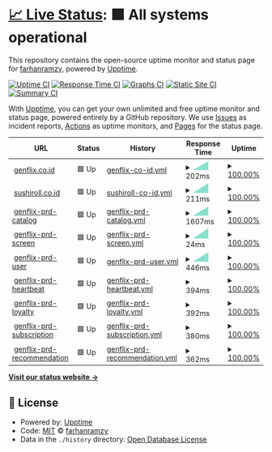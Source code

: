 # [📈 Live Status](https://farhanramzy.github.io/upptime): <!--live status--> **🟩 All systems operational**

This repository contains the open-source uptime monitor and status page for [farhanramzy](https://farhanramzy.github.io/upptime), powered by [Upptime](https://github.com/upptime/upptime).

[![Uptime CI](https://github.com/farhanramzy/upptime/workflows/Uptime%20CI/badge.svg)](https://github.com/farhanramzy/upptime/actions?query=workflow%3A%22Uptime+CI%22)
[![Response Time CI](https://github.com/farhanramzy/upptime/workflows/Response%20Time%20CI/badge.svg)](https://github.com/farhanramzy/upptime/actions?query=workflow%3A%22Response+Time+CI%22)
[![Graphs CI](https://github.com/farhanramzy/upptime/workflows/Graphs%20CI/badge.svg)](https://github.com/farhanramzy/upptime/actions?query=workflow%3A%22Graphs+CI%22)
[![Static Site CI](https://github.com/farhanramzy/upptime/workflows/Static%20Site%20CI/badge.svg)](https://github.com/farhanramzy/upptime/actions?query=workflow%3A%22Static+Site+CI%22)
[![Summary CI](https://github.com/farhanramzy/upptime/workflows/Summary%20CI/badge.svg)](https://github.com/farhanramzy/upptime/actions?query=workflow%3A%22Summary+CI%22)

With [Upptime](https://upptime.js.org), you can get your own unlimited and free uptime monitor and status page, powered entirely by a GitHub repository. We use [Issues](https://github.com/farhanramzy/upptime/issues) as incident reports, [Actions](https://github.com/farhanramzy/upptime/actions) as uptime monitors, and [Pages](https://farhanramzy.github.io/upptime) for the status page.

<!--start: status pages-->
<!-- This summary is generated by Upptime (https://github.com/upptime/upptime) -->
<!-- Do not edit this manually, your changes will be overwritten -->
<!-- prettier-ignore -->
| URL | Status | History | Response Time | Uptime |
| --- | ------ | ------- | ------------- | ------ |
| <img alt="" src="https://icons.duckduckgo.com/ip3/genflix.co.id.ico" height="13"> [genflix.co.id](https://genflix.co.id) | 🟩 Up | [genflix-co-id.yml](https://github.com/farhanramzy/upptime/commits/HEAD/history/genflix-co-id.yml) | <details><summary><img alt="Response time graph" src="./graphs/genflix-co-id/response-time-week.png" height="20"> 202ms</summary><br><a href="https://farhanramzy.github.io/upptime/history/genflix-co-id"><img alt="Response time 202" src="https://img.shields.io/endpoint?url=https%3A%2F%2Fraw.githubusercontent.com%2Ffarhanramzy%2Fupptime%2FHEAD%2Fapi%2Fgenflix-co-id%2Fresponse-time.json"></a><br><a href="https://farhanramzy.github.io/upptime/history/genflix-co-id"><img alt="24-hour response time 186" src="https://img.shields.io/endpoint?url=https%3A%2F%2Fraw.githubusercontent.com%2Ffarhanramzy%2Fupptime%2FHEAD%2Fapi%2Fgenflix-co-id%2Fresponse-time-day.json"></a><br><a href="https://farhanramzy.github.io/upptime/history/genflix-co-id"><img alt="7-day response time 202" src="https://img.shields.io/endpoint?url=https%3A%2F%2Fraw.githubusercontent.com%2Ffarhanramzy%2Fupptime%2FHEAD%2Fapi%2Fgenflix-co-id%2Fresponse-time-week.json"></a><br><a href="https://farhanramzy.github.io/upptime/history/genflix-co-id"><img alt="30-day response time 202" src="https://img.shields.io/endpoint?url=https%3A%2F%2Fraw.githubusercontent.com%2Ffarhanramzy%2Fupptime%2FHEAD%2Fapi%2Fgenflix-co-id%2Fresponse-time-month.json"></a><br><a href="https://farhanramzy.github.io/upptime/history/genflix-co-id"><img alt="1-year response time 202" src="https://img.shields.io/endpoint?url=https%3A%2F%2Fraw.githubusercontent.com%2Ffarhanramzy%2Fupptime%2FHEAD%2Fapi%2Fgenflix-co-id%2Fresponse-time-year.json"></a></details> | <details><summary><a href="https://farhanramzy.github.io/upptime/history/genflix-co-id">100.00%</a></summary><a href="https://farhanramzy.github.io/upptime/history/genflix-co-id"><img alt="All-time uptime 100.00%" src="https://img.shields.io/endpoint?url=https%3A%2F%2Fraw.githubusercontent.com%2Ffarhanramzy%2Fupptime%2FHEAD%2Fapi%2Fgenflix-co-id%2Fuptime.json"></a><br><a href="https://farhanramzy.github.io/upptime/history/genflix-co-id"><img alt="24-hour uptime 100.00%" src="https://img.shields.io/endpoint?url=https%3A%2F%2Fraw.githubusercontent.com%2Ffarhanramzy%2Fupptime%2FHEAD%2Fapi%2Fgenflix-co-id%2Fuptime-day.json"></a><br><a href="https://farhanramzy.github.io/upptime/history/genflix-co-id"><img alt="7-day uptime 100.00%" src="https://img.shields.io/endpoint?url=https%3A%2F%2Fraw.githubusercontent.com%2Ffarhanramzy%2Fupptime%2FHEAD%2Fapi%2Fgenflix-co-id%2Fuptime-week.json"></a><br><a href="https://farhanramzy.github.io/upptime/history/genflix-co-id"><img alt="30-day uptime 100.00%" src="https://img.shields.io/endpoint?url=https%3A%2F%2Fraw.githubusercontent.com%2Ffarhanramzy%2Fupptime%2FHEAD%2Fapi%2Fgenflix-co-id%2Fuptime-month.json"></a><br><a href="https://farhanramzy.github.io/upptime/history/genflix-co-id"><img alt="1-year uptime 100.00%" src="https://img.shields.io/endpoint?url=https%3A%2F%2Fraw.githubusercontent.com%2Ffarhanramzy%2Fupptime%2FHEAD%2Fapi%2Fgenflix-co-id%2Fuptime-year.json"></a></details>
| <img alt="" src="https://icons.duckduckgo.com/ip3/sushiroll.co.id.ico" height="13"> [sushiroll.co.id](https://sushiroll.co.id) | 🟩 Up | [sushiroll-co-id.yml](https://github.com/farhanramzy/upptime/commits/HEAD/history/sushiroll-co-id.yml) | <details><summary><img alt="Response time graph" src="./graphs/sushiroll-co-id/response-time-week.png" height="20"> 211ms</summary><br><a href="https://farhanramzy.github.io/upptime/history/sushiroll-co-id"><img alt="Response time 211" src="https://img.shields.io/endpoint?url=https%3A%2F%2Fraw.githubusercontent.com%2Ffarhanramzy%2Fupptime%2FHEAD%2Fapi%2Fsushiroll-co-id%2Fresponse-time.json"></a><br><a href="https://farhanramzy.github.io/upptime/history/sushiroll-co-id"><img alt="24-hour response time 185" src="https://img.shields.io/endpoint?url=https%3A%2F%2Fraw.githubusercontent.com%2Ffarhanramzy%2Fupptime%2FHEAD%2Fapi%2Fsushiroll-co-id%2Fresponse-time-day.json"></a><br><a href="https://farhanramzy.github.io/upptime/history/sushiroll-co-id"><img alt="7-day response time 211" src="https://img.shields.io/endpoint?url=https%3A%2F%2Fraw.githubusercontent.com%2Ffarhanramzy%2Fupptime%2FHEAD%2Fapi%2Fsushiroll-co-id%2Fresponse-time-week.json"></a><br><a href="https://farhanramzy.github.io/upptime/history/sushiroll-co-id"><img alt="30-day response time 211" src="https://img.shields.io/endpoint?url=https%3A%2F%2Fraw.githubusercontent.com%2Ffarhanramzy%2Fupptime%2FHEAD%2Fapi%2Fsushiroll-co-id%2Fresponse-time-month.json"></a><br><a href="https://farhanramzy.github.io/upptime/history/sushiroll-co-id"><img alt="1-year response time 211" src="https://img.shields.io/endpoint?url=https%3A%2F%2Fraw.githubusercontent.com%2Ffarhanramzy%2Fupptime%2FHEAD%2Fapi%2Fsushiroll-co-id%2Fresponse-time-year.json"></a></details> | <details><summary><a href="https://farhanramzy.github.io/upptime/history/sushiroll-co-id">100.00%</a></summary><a href="https://farhanramzy.github.io/upptime/history/sushiroll-co-id"><img alt="All-time uptime 100.00%" src="https://img.shields.io/endpoint?url=https%3A%2F%2Fraw.githubusercontent.com%2Ffarhanramzy%2Fupptime%2FHEAD%2Fapi%2Fsushiroll-co-id%2Fuptime.json"></a><br><a href="https://farhanramzy.github.io/upptime/history/sushiroll-co-id"><img alt="24-hour uptime 100.00%" src="https://img.shields.io/endpoint?url=https%3A%2F%2Fraw.githubusercontent.com%2Ffarhanramzy%2Fupptime%2FHEAD%2Fapi%2Fsushiroll-co-id%2Fuptime-day.json"></a><br><a href="https://farhanramzy.github.io/upptime/history/sushiroll-co-id"><img alt="7-day uptime 100.00%" src="https://img.shields.io/endpoint?url=https%3A%2F%2Fraw.githubusercontent.com%2Ffarhanramzy%2Fupptime%2FHEAD%2Fapi%2Fsushiroll-co-id%2Fuptime-week.json"></a><br><a href="https://farhanramzy.github.io/upptime/history/sushiroll-co-id"><img alt="30-day uptime 100.00%" src="https://img.shields.io/endpoint?url=https%3A%2F%2Fraw.githubusercontent.com%2Ffarhanramzy%2Fupptime%2FHEAD%2Fapi%2Fsushiroll-co-id%2Fuptime-month.json"></a><br><a href="https://farhanramzy.github.io/upptime/history/sushiroll-co-id"><img alt="1-year uptime 100.00%" src="https://img.shields.io/endpoint?url=https%3A%2F%2Fraw.githubusercontent.com%2Ffarhanramzy%2Fupptime%2FHEAD%2Fapi%2Fsushiroll-co-id%2Fuptime-year.json"></a></details>
| <img alt="" src="https://icons.duckduckgo.com/ip3/d3l63rih9mbuez.cloudfront.net.ico" height="13"> [genflix-prd-catalog](https://d3l63rih9mbuez.cloudfront.net/catalog/v1.0/) | 🟩 Up | [genflix-prd-catalog.yml](https://github.com/farhanramzy/upptime/commits/HEAD/history/genflix-prd-catalog.yml) | <details><summary><img alt="Response time graph" src="./graphs/genflix-prd-catalog/response-time-week.png" height="20"> 1607ms</summary><br><a href="https://farhanramzy.github.io/upptime/history/genflix-prd-catalog"><img alt="Response time 1607" src="https://img.shields.io/endpoint?url=https%3A%2F%2Fraw.githubusercontent.com%2Ffarhanramzy%2Fupptime%2FHEAD%2Fapi%2Fgenflix-prd-catalog%2Fresponse-time.json"></a><br><a href="https://farhanramzy.github.io/upptime/history/genflix-prd-catalog"><img alt="24-hour response time 110" src="https://img.shields.io/endpoint?url=https%3A%2F%2Fraw.githubusercontent.com%2Ffarhanramzy%2Fupptime%2FHEAD%2Fapi%2Fgenflix-prd-catalog%2Fresponse-time-day.json"></a><br><a href="https://farhanramzy.github.io/upptime/history/genflix-prd-catalog"><img alt="7-day response time 1607" src="https://img.shields.io/endpoint?url=https%3A%2F%2Fraw.githubusercontent.com%2Ffarhanramzy%2Fupptime%2FHEAD%2Fapi%2Fgenflix-prd-catalog%2Fresponse-time-week.json"></a><br><a href="https://farhanramzy.github.io/upptime/history/genflix-prd-catalog"><img alt="30-day response time 1607" src="https://img.shields.io/endpoint?url=https%3A%2F%2Fraw.githubusercontent.com%2Ffarhanramzy%2Fupptime%2FHEAD%2Fapi%2Fgenflix-prd-catalog%2Fresponse-time-month.json"></a><br><a href="https://farhanramzy.github.io/upptime/history/genflix-prd-catalog"><img alt="1-year response time 1607" src="https://img.shields.io/endpoint?url=https%3A%2F%2Fraw.githubusercontent.com%2Ffarhanramzy%2Fupptime%2FHEAD%2Fapi%2Fgenflix-prd-catalog%2Fresponse-time-year.json"></a></details> | <details><summary><a href="https://farhanramzy.github.io/upptime/history/genflix-prd-catalog">100.00%</a></summary><a href="https://farhanramzy.github.io/upptime/history/genflix-prd-catalog"><img alt="All-time uptime 100.00%" src="https://img.shields.io/endpoint?url=https%3A%2F%2Fraw.githubusercontent.com%2Ffarhanramzy%2Fupptime%2FHEAD%2Fapi%2Fgenflix-prd-catalog%2Fuptime.json"></a><br><a href="https://farhanramzy.github.io/upptime/history/genflix-prd-catalog"><img alt="24-hour uptime 100.00%" src="https://img.shields.io/endpoint?url=https%3A%2F%2Fraw.githubusercontent.com%2Ffarhanramzy%2Fupptime%2FHEAD%2Fapi%2Fgenflix-prd-catalog%2Fuptime-day.json"></a><br><a href="https://farhanramzy.github.io/upptime/history/genflix-prd-catalog"><img alt="7-day uptime 100.00%" src="https://img.shields.io/endpoint?url=https%3A%2F%2Fraw.githubusercontent.com%2Ffarhanramzy%2Fupptime%2FHEAD%2Fapi%2Fgenflix-prd-catalog%2Fuptime-week.json"></a><br><a href="https://farhanramzy.github.io/upptime/history/genflix-prd-catalog"><img alt="30-day uptime 100.00%" src="https://img.shields.io/endpoint?url=https%3A%2F%2Fraw.githubusercontent.com%2Ffarhanramzy%2Fupptime%2FHEAD%2Fapi%2Fgenflix-prd-catalog%2Fuptime-month.json"></a><br><a href="https://farhanramzy.github.io/upptime/history/genflix-prd-catalog"><img alt="1-year uptime 100.00%" src="https://img.shields.io/endpoint?url=https%3A%2F%2Fraw.githubusercontent.com%2Ffarhanramzy%2Fupptime%2FHEAD%2Fapi%2Fgenflix-prd-catalog%2Fuptime-year.json"></a></details>
| <img alt="" src="https://icons.duckduckgo.com/ip3/d3l63rih9mbuez.cloudfront.net.ico" height="13"> [genflix-prd-screen](https://d3l63rih9mbuez.cloudfront.net/screen/v1.0/) | 🟩 Up | [genflix-prd-screen.yml](https://github.com/farhanramzy/upptime/commits/HEAD/history/genflix-prd-screen.yml) | <details><summary><img alt="Response time graph" src="./graphs/genflix-prd-screen/response-time-week.png" height="20"> 24ms</summary><br><a href="https://farhanramzy.github.io/upptime/history/genflix-prd-screen"><img alt="Response time 24" src="https://img.shields.io/endpoint?url=https%3A%2F%2Fraw.githubusercontent.com%2Ffarhanramzy%2Fupptime%2FHEAD%2Fapi%2Fgenflix-prd-screen%2Fresponse-time.json"></a><br><a href="https://farhanramzy.github.io/upptime/history/genflix-prd-screen"><img alt="24-hour response time 43" src="https://img.shields.io/endpoint?url=https%3A%2F%2Fraw.githubusercontent.com%2Ffarhanramzy%2Fupptime%2FHEAD%2Fapi%2Fgenflix-prd-screen%2Fresponse-time-day.json"></a><br><a href="https://farhanramzy.github.io/upptime/history/genflix-prd-screen"><img alt="7-day response time 24" src="https://img.shields.io/endpoint?url=https%3A%2F%2Fraw.githubusercontent.com%2Ffarhanramzy%2Fupptime%2FHEAD%2Fapi%2Fgenflix-prd-screen%2Fresponse-time-week.json"></a><br><a href="https://farhanramzy.github.io/upptime/history/genflix-prd-screen"><img alt="30-day response time 24" src="https://img.shields.io/endpoint?url=https%3A%2F%2Fraw.githubusercontent.com%2Ffarhanramzy%2Fupptime%2FHEAD%2Fapi%2Fgenflix-prd-screen%2Fresponse-time-month.json"></a><br><a href="https://farhanramzy.github.io/upptime/history/genflix-prd-screen"><img alt="1-year response time 24" src="https://img.shields.io/endpoint?url=https%3A%2F%2Fraw.githubusercontent.com%2Ffarhanramzy%2Fupptime%2FHEAD%2Fapi%2Fgenflix-prd-screen%2Fresponse-time-year.json"></a></details> | <details><summary><a href="https://farhanramzy.github.io/upptime/history/genflix-prd-screen">100.00%</a></summary><a href="https://farhanramzy.github.io/upptime/history/genflix-prd-screen"><img alt="All-time uptime 100.00%" src="https://img.shields.io/endpoint?url=https%3A%2F%2Fraw.githubusercontent.com%2Ffarhanramzy%2Fupptime%2FHEAD%2Fapi%2Fgenflix-prd-screen%2Fuptime.json"></a><br><a href="https://farhanramzy.github.io/upptime/history/genflix-prd-screen"><img alt="24-hour uptime 100.00%" src="https://img.shields.io/endpoint?url=https%3A%2F%2Fraw.githubusercontent.com%2Ffarhanramzy%2Fupptime%2FHEAD%2Fapi%2Fgenflix-prd-screen%2Fuptime-day.json"></a><br><a href="https://farhanramzy.github.io/upptime/history/genflix-prd-screen"><img alt="7-day uptime 100.00%" src="https://img.shields.io/endpoint?url=https%3A%2F%2Fraw.githubusercontent.com%2Ffarhanramzy%2Fupptime%2FHEAD%2Fapi%2Fgenflix-prd-screen%2Fuptime-week.json"></a><br><a href="https://farhanramzy.github.io/upptime/history/genflix-prd-screen"><img alt="30-day uptime 100.00%" src="https://img.shields.io/endpoint?url=https%3A%2F%2Fraw.githubusercontent.com%2Ffarhanramzy%2Fupptime%2FHEAD%2Fapi%2Fgenflix-prd-screen%2Fuptime-month.json"></a><br><a href="https://farhanramzy.github.io/upptime/history/genflix-prd-screen"><img alt="1-year uptime 100.00%" src="https://img.shields.io/endpoint?url=https%3A%2F%2Fraw.githubusercontent.com%2Ffarhanramzy%2Fupptime%2FHEAD%2Fapi%2Fgenflix-prd-screen%2Fuptime-year.json"></a></details>
| <img alt="" src="https://icons.duckduckgo.com/ip3/prd.genflix.co.id.ico" height="13"> [genflix-prd-user](https://prd.genflix.co.id/user/v1.1/profile/38e70787-c39c-4ee1-8908-c6de48ea8cdb/public) | 🟩 Up | [genflix-prd-user.yml](https://github.com/farhanramzy/upptime/commits/HEAD/history/genflix-prd-user.yml) | <details><summary><img alt="Response time graph" src="./graphs/genflix-prd-user/response-time-week.png" height="20"> 446ms</summary><br><a href="https://farhanramzy.github.io/upptime/history/genflix-prd-user"><img alt="Response time 446" src="https://img.shields.io/endpoint?url=https%3A%2F%2Fraw.githubusercontent.com%2Ffarhanramzy%2Fupptime%2FHEAD%2Fapi%2Fgenflix-prd-user%2Fresponse-time.json"></a><br><a href="https://farhanramzy.github.io/upptime/history/genflix-prd-user"><img alt="24-hour response time 472" src="https://img.shields.io/endpoint?url=https%3A%2F%2Fraw.githubusercontent.com%2Ffarhanramzy%2Fupptime%2FHEAD%2Fapi%2Fgenflix-prd-user%2Fresponse-time-day.json"></a><br><a href="https://farhanramzy.github.io/upptime/history/genflix-prd-user"><img alt="7-day response time 446" src="https://img.shields.io/endpoint?url=https%3A%2F%2Fraw.githubusercontent.com%2Ffarhanramzy%2Fupptime%2FHEAD%2Fapi%2Fgenflix-prd-user%2Fresponse-time-week.json"></a><br><a href="https://farhanramzy.github.io/upptime/history/genflix-prd-user"><img alt="30-day response time 446" src="https://img.shields.io/endpoint?url=https%3A%2F%2Fraw.githubusercontent.com%2Ffarhanramzy%2Fupptime%2FHEAD%2Fapi%2Fgenflix-prd-user%2Fresponse-time-month.json"></a><br><a href="https://farhanramzy.github.io/upptime/history/genflix-prd-user"><img alt="1-year response time 446" src="https://img.shields.io/endpoint?url=https%3A%2F%2Fraw.githubusercontent.com%2Ffarhanramzy%2Fupptime%2FHEAD%2Fapi%2Fgenflix-prd-user%2Fresponse-time-year.json"></a></details> | <details><summary><a href="https://farhanramzy.github.io/upptime/history/genflix-prd-user">100.00%</a></summary><a href="https://farhanramzy.github.io/upptime/history/genflix-prd-user"><img alt="All-time uptime 100.00%" src="https://img.shields.io/endpoint?url=https%3A%2F%2Fraw.githubusercontent.com%2Ffarhanramzy%2Fupptime%2FHEAD%2Fapi%2Fgenflix-prd-user%2Fuptime.json"></a><br><a href="https://farhanramzy.github.io/upptime/history/genflix-prd-user"><img alt="24-hour uptime 100.00%" src="https://img.shields.io/endpoint?url=https%3A%2F%2Fraw.githubusercontent.com%2Ffarhanramzy%2Fupptime%2FHEAD%2Fapi%2Fgenflix-prd-user%2Fuptime-day.json"></a><br><a href="https://farhanramzy.github.io/upptime/history/genflix-prd-user"><img alt="7-day uptime 100.00%" src="https://img.shields.io/endpoint?url=https%3A%2F%2Fraw.githubusercontent.com%2Ffarhanramzy%2Fupptime%2FHEAD%2Fapi%2Fgenflix-prd-user%2Fuptime-week.json"></a><br><a href="https://farhanramzy.github.io/upptime/history/genflix-prd-user"><img alt="30-day uptime 100.00%" src="https://img.shields.io/endpoint?url=https%3A%2F%2Fraw.githubusercontent.com%2Ffarhanramzy%2Fupptime%2FHEAD%2Fapi%2Fgenflix-prd-user%2Fuptime-month.json"></a><br><a href="https://farhanramzy.github.io/upptime/history/genflix-prd-user"><img alt="1-year uptime 100.00%" src="https://img.shields.io/endpoint?url=https%3A%2F%2Fraw.githubusercontent.com%2Ffarhanramzy%2Fupptime%2FHEAD%2Fapi%2Fgenflix-prd-user%2Fuptime-year.json"></a></details>
| <img alt="" src="https://icons.duckduckgo.com/ip3/d3l63rih9mbuez.cloudfront.net.ico" height="13"> [genflix-prd-heartbeat](https://d3l63rih9mbuez.cloudfront.net/heartbeat/v1.0/) | 🟩 Up | [genflix-prd-heartbeat.yml](https://github.com/farhanramzy/upptime/commits/HEAD/history/genflix-prd-heartbeat.yml) | <details><summary><img alt="Response time graph" src="./graphs/genflix-prd-heartbeat/response-time-week.png" height="20"> 394ms</summary><br><a href="https://farhanramzy.github.io/upptime/history/genflix-prd-heartbeat"><img alt="Response time 394" src="https://img.shields.io/endpoint?url=https%3A%2F%2Fraw.githubusercontent.com%2Ffarhanramzy%2Fupptime%2FHEAD%2Fapi%2Fgenflix-prd-heartbeat%2Fresponse-time.json"></a><br><a href="https://farhanramzy.github.io/upptime/history/genflix-prd-heartbeat"><img alt="24-hour response time 394" src="https://img.shields.io/endpoint?url=https%3A%2F%2Fraw.githubusercontent.com%2Ffarhanramzy%2Fupptime%2FHEAD%2Fapi%2Fgenflix-prd-heartbeat%2Fresponse-time-day.json"></a><br><a href="https://farhanramzy.github.io/upptime/history/genflix-prd-heartbeat"><img alt="7-day response time 394" src="https://img.shields.io/endpoint?url=https%3A%2F%2Fraw.githubusercontent.com%2Ffarhanramzy%2Fupptime%2FHEAD%2Fapi%2Fgenflix-prd-heartbeat%2Fresponse-time-week.json"></a><br><a href="https://farhanramzy.github.io/upptime/history/genflix-prd-heartbeat"><img alt="30-day response time 394" src="https://img.shields.io/endpoint?url=https%3A%2F%2Fraw.githubusercontent.com%2Ffarhanramzy%2Fupptime%2FHEAD%2Fapi%2Fgenflix-prd-heartbeat%2Fresponse-time-month.json"></a><br><a href="https://farhanramzy.github.io/upptime/history/genflix-prd-heartbeat"><img alt="1-year response time 394" src="https://img.shields.io/endpoint?url=https%3A%2F%2Fraw.githubusercontent.com%2Ffarhanramzy%2Fupptime%2FHEAD%2Fapi%2Fgenflix-prd-heartbeat%2Fresponse-time-year.json"></a></details> | <details><summary><a href="https://farhanramzy.github.io/upptime/history/genflix-prd-heartbeat">100.00%</a></summary><a href="https://farhanramzy.github.io/upptime/history/genflix-prd-heartbeat"><img alt="All-time uptime 100.00%" src="https://img.shields.io/endpoint?url=https%3A%2F%2Fraw.githubusercontent.com%2Ffarhanramzy%2Fupptime%2FHEAD%2Fapi%2Fgenflix-prd-heartbeat%2Fuptime.json"></a><br><a href="https://farhanramzy.github.io/upptime/history/genflix-prd-heartbeat"><img alt="24-hour uptime 100.00%" src="https://img.shields.io/endpoint?url=https%3A%2F%2Fraw.githubusercontent.com%2Ffarhanramzy%2Fupptime%2FHEAD%2Fapi%2Fgenflix-prd-heartbeat%2Fuptime-day.json"></a><br><a href="https://farhanramzy.github.io/upptime/history/genflix-prd-heartbeat"><img alt="7-day uptime 100.00%" src="https://img.shields.io/endpoint?url=https%3A%2F%2Fraw.githubusercontent.com%2Ffarhanramzy%2Fupptime%2FHEAD%2Fapi%2Fgenflix-prd-heartbeat%2Fuptime-week.json"></a><br><a href="https://farhanramzy.github.io/upptime/history/genflix-prd-heartbeat"><img alt="30-day uptime 100.00%" src="https://img.shields.io/endpoint?url=https%3A%2F%2Fraw.githubusercontent.com%2Ffarhanramzy%2Fupptime%2FHEAD%2Fapi%2Fgenflix-prd-heartbeat%2Fuptime-month.json"></a><br><a href="https://farhanramzy.github.io/upptime/history/genflix-prd-heartbeat"><img alt="1-year uptime 100.00%" src="https://img.shields.io/endpoint?url=https%3A%2F%2Fraw.githubusercontent.com%2Ffarhanramzy%2Fupptime%2FHEAD%2Fapi%2Fgenflix-prd-heartbeat%2Fuptime-year.json"></a></details>
| <img alt="" src="https://icons.duckduckgo.com/ip3/d3l63rih9mbuez.cloudfront.net.ico" height="13"> [genflix-prd-loyalty](https://d3l63rih9mbuez.cloudfront.net/loyalty/v1.0/) | 🟩 Up | [genflix-prd-loyalty.yml](https://github.com/farhanramzy/upptime/commits/HEAD/history/genflix-prd-loyalty.yml) | <details><summary><img alt="Response time graph" src="./graphs/genflix-prd-loyalty/response-time-week.png" height="20"> 392ms</summary><br><a href="https://farhanramzy.github.io/upptime/history/genflix-prd-loyalty"><img alt="Response time 392" src="https://img.shields.io/endpoint?url=https%3A%2F%2Fraw.githubusercontent.com%2Ffarhanramzy%2Fupptime%2FHEAD%2Fapi%2Fgenflix-prd-loyalty%2Fresponse-time.json"></a><br><a href="https://farhanramzy.github.io/upptime/history/genflix-prd-loyalty"><img alt="24-hour response time 392" src="https://img.shields.io/endpoint?url=https%3A%2F%2Fraw.githubusercontent.com%2Ffarhanramzy%2Fupptime%2FHEAD%2Fapi%2Fgenflix-prd-loyalty%2Fresponse-time-day.json"></a><br><a href="https://farhanramzy.github.io/upptime/history/genflix-prd-loyalty"><img alt="7-day response time 392" src="https://img.shields.io/endpoint?url=https%3A%2F%2Fraw.githubusercontent.com%2Ffarhanramzy%2Fupptime%2FHEAD%2Fapi%2Fgenflix-prd-loyalty%2Fresponse-time-week.json"></a><br><a href="https://farhanramzy.github.io/upptime/history/genflix-prd-loyalty"><img alt="30-day response time 392" src="https://img.shields.io/endpoint?url=https%3A%2F%2Fraw.githubusercontent.com%2Ffarhanramzy%2Fupptime%2FHEAD%2Fapi%2Fgenflix-prd-loyalty%2Fresponse-time-month.json"></a><br><a href="https://farhanramzy.github.io/upptime/history/genflix-prd-loyalty"><img alt="1-year response time 392" src="https://img.shields.io/endpoint?url=https%3A%2F%2Fraw.githubusercontent.com%2Ffarhanramzy%2Fupptime%2FHEAD%2Fapi%2Fgenflix-prd-loyalty%2Fresponse-time-year.json"></a></details> | <details><summary><a href="https://farhanramzy.github.io/upptime/history/genflix-prd-loyalty">100.00%</a></summary><a href="https://farhanramzy.github.io/upptime/history/genflix-prd-loyalty"><img alt="All-time uptime 100.00%" src="https://img.shields.io/endpoint?url=https%3A%2F%2Fraw.githubusercontent.com%2Ffarhanramzy%2Fupptime%2FHEAD%2Fapi%2Fgenflix-prd-loyalty%2Fuptime.json"></a><br><a href="https://farhanramzy.github.io/upptime/history/genflix-prd-loyalty"><img alt="24-hour uptime 100.00%" src="https://img.shields.io/endpoint?url=https%3A%2F%2Fraw.githubusercontent.com%2Ffarhanramzy%2Fupptime%2FHEAD%2Fapi%2Fgenflix-prd-loyalty%2Fuptime-day.json"></a><br><a href="https://farhanramzy.github.io/upptime/history/genflix-prd-loyalty"><img alt="7-day uptime 100.00%" src="https://img.shields.io/endpoint?url=https%3A%2F%2Fraw.githubusercontent.com%2Ffarhanramzy%2Fupptime%2FHEAD%2Fapi%2Fgenflix-prd-loyalty%2Fuptime-week.json"></a><br><a href="https://farhanramzy.github.io/upptime/history/genflix-prd-loyalty"><img alt="30-day uptime 100.00%" src="https://img.shields.io/endpoint?url=https%3A%2F%2Fraw.githubusercontent.com%2Ffarhanramzy%2Fupptime%2FHEAD%2Fapi%2Fgenflix-prd-loyalty%2Fuptime-month.json"></a><br><a href="https://farhanramzy.github.io/upptime/history/genflix-prd-loyalty"><img alt="1-year uptime 100.00%" src="https://img.shields.io/endpoint?url=https%3A%2F%2Fraw.githubusercontent.com%2Ffarhanramzy%2Fupptime%2FHEAD%2Fapi%2Fgenflix-prd-loyalty%2Fuptime-year.json"></a></details>
| <img alt="" src="https://icons.duckduckgo.com/ip3/d3l63rih9mbuez.cloudfront.net.ico" height="13"> [genflix-prd-subscription](https://d3l63rih9mbuez.cloudfront.net/subscription/v1.0/) | 🟩 Up | [genflix-prd-subscription.yml](https://github.com/farhanramzy/upptime/commits/HEAD/history/genflix-prd-subscription.yml) | <details><summary><img alt="Response time graph" src="./graphs/genflix-prd-subscription/response-time-week.png" height="20"> 380ms</summary><br><a href="https://farhanramzy.github.io/upptime/history/genflix-prd-subscription"><img alt="Response time 380" src="https://img.shields.io/endpoint?url=https%3A%2F%2Fraw.githubusercontent.com%2Ffarhanramzy%2Fupptime%2FHEAD%2Fapi%2Fgenflix-prd-subscription%2Fresponse-time.json"></a><br><a href="https://farhanramzy.github.io/upptime/history/genflix-prd-subscription"><img alt="24-hour response time 380" src="https://img.shields.io/endpoint?url=https%3A%2F%2Fraw.githubusercontent.com%2Ffarhanramzy%2Fupptime%2FHEAD%2Fapi%2Fgenflix-prd-subscription%2Fresponse-time-day.json"></a><br><a href="https://farhanramzy.github.io/upptime/history/genflix-prd-subscription"><img alt="7-day response time 380" src="https://img.shields.io/endpoint?url=https%3A%2F%2Fraw.githubusercontent.com%2Ffarhanramzy%2Fupptime%2FHEAD%2Fapi%2Fgenflix-prd-subscription%2Fresponse-time-week.json"></a><br><a href="https://farhanramzy.github.io/upptime/history/genflix-prd-subscription"><img alt="30-day response time 380" src="https://img.shields.io/endpoint?url=https%3A%2F%2Fraw.githubusercontent.com%2Ffarhanramzy%2Fupptime%2FHEAD%2Fapi%2Fgenflix-prd-subscription%2Fresponse-time-month.json"></a><br><a href="https://farhanramzy.github.io/upptime/history/genflix-prd-subscription"><img alt="1-year response time 380" src="https://img.shields.io/endpoint?url=https%3A%2F%2Fraw.githubusercontent.com%2Ffarhanramzy%2Fupptime%2FHEAD%2Fapi%2Fgenflix-prd-subscription%2Fresponse-time-year.json"></a></details> | <details><summary><a href="https://farhanramzy.github.io/upptime/history/genflix-prd-subscription">100.00%</a></summary><a href="https://farhanramzy.github.io/upptime/history/genflix-prd-subscription"><img alt="All-time uptime 100.00%" src="https://img.shields.io/endpoint?url=https%3A%2F%2Fraw.githubusercontent.com%2Ffarhanramzy%2Fupptime%2FHEAD%2Fapi%2Fgenflix-prd-subscription%2Fuptime.json"></a><br><a href="https://farhanramzy.github.io/upptime/history/genflix-prd-subscription"><img alt="24-hour uptime 100.00%" src="https://img.shields.io/endpoint?url=https%3A%2F%2Fraw.githubusercontent.com%2Ffarhanramzy%2Fupptime%2FHEAD%2Fapi%2Fgenflix-prd-subscription%2Fuptime-day.json"></a><br><a href="https://farhanramzy.github.io/upptime/history/genflix-prd-subscription"><img alt="7-day uptime 100.00%" src="https://img.shields.io/endpoint?url=https%3A%2F%2Fraw.githubusercontent.com%2Ffarhanramzy%2Fupptime%2FHEAD%2Fapi%2Fgenflix-prd-subscription%2Fuptime-week.json"></a><br><a href="https://farhanramzy.github.io/upptime/history/genflix-prd-subscription"><img alt="30-day uptime 100.00%" src="https://img.shields.io/endpoint?url=https%3A%2F%2Fraw.githubusercontent.com%2Ffarhanramzy%2Fupptime%2FHEAD%2Fapi%2Fgenflix-prd-subscription%2Fuptime-month.json"></a><br><a href="https://farhanramzy.github.io/upptime/history/genflix-prd-subscription"><img alt="1-year uptime 100.00%" src="https://img.shields.io/endpoint?url=https%3A%2F%2Fraw.githubusercontent.com%2Ffarhanramzy%2Fupptime%2FHEAD%2Fapi%2Fgenflix-prd-subscription%2Fuptime-year.json"></a></details>
| <img alt="" src="https://icons.duckduckgo.com/ip3/d3l63rih9mbuez.cloudfront.net.ico" height="13"> [genflix-prd-recommendation](https://d3l63rih9mbuez.cloudfront.net/recommendation/v1.0/) | 🟩 Up | [genflix-prd-recommendation.yml](https://github.com/farhanramzy/upptime/commits/HEAD/history/genflix-prd-recommendation.yml) | <details><summary><img alt="Response time graph" src="./graphs/genflix-prd-recommendation/response-time-week.png" height="20"> 362ms</summary><br><a href="https://farhanramzy.github.io/upptime/history/genflix-prd-recommendation"><img alt="Response time 362" src="https://img.shields.io/endpoint?url=https%3A%2F%2Fraw.githubusercontent.com%2Ffarhanramzy%2Fupptime%2FHEAD%2Fapi%2Fgenflix-prd-recommendation%2Fresponse-time.json"></a><br><a href="https://farhanramzy.github.io/upptime/history/genflix-prd-recommendation"><img alt="24-hour response time 362" src="https://img.shields.io/endpoint?url=https%3A%2F%2Fraw.githubusercontent.com%2Ffarhanramzy%2Fupptime%2FHEAD%2Fapi%2Fgenflix-prd-recommendation%2Fresponse-time-day.json"></a><br><a href="https://farhanramzy.github.io/upptime/history/genflix-prd-recommendation"><img alt="7-day response time 362" src="https://img.shields.io/endpoint?url=https%3A%2F%2Fraw.githubusercontent.com%2Ffarhanramzy%2Fupptime%2FHEAD%2Fapi%2Fgenflix-prd-recommendation%2Fresponse-time-week.json"></a><br><a href="https://farhanramzy.github.io/upptime/history/genflix-prd-recommendation"><img alt="30-day response time 362" src="https://img.shields.io/endpoint?url=https%3A%2F%2Fraw.githubusercontent.com%2Ffarhanramzy%2Fupptime%2FHEAD%2Fapi%2Fgenflix-prd-recommendation%2Fresponse-time-month.json"></a><br><a href="https://farhanramzy.github.io/upptime/history/genflix-prd-recommendation"><img alt="1-year response time 362" src="https://img.shields.io/endpoint?url=https%3A%2F%2Fraw.githubusercontent.com%2Ffarhanramzy%2Fupptime%2FHEAD%2Fapi%2Fgenflix-prd-recommendation%2Fresponse-time-year.json"></a></details> | <details><summary><a href="https://farhanramzy.github.io/upptime/history/genflix-prd-recommendation">100.00%</a></summary><a href="https://farhanramzy.github.io/upptime/history/genflix-prd-recommendation"><img alt="All-time uptime 100.00%" src="https://img.shields.io/endpoint?url=https%3A%2F%2Fraw.githubusercontent.com%2Ffarhanramzy%2Fupptime%2FHEAD%2Fapi%2Fgenflix-prd-recommendation%2Fuptime.json"></a><br><a href="https://farhanramzy.github.io/upptime/history/genflix-prd-recommendation"><img alt="24-hour uptime 100.00%" src="https://img.shields.io/endpoint?url=https%3A%2F%2Fraw.githubusercontent.com%2Ffarhanramzy%2Fupptime%2FHEAD%2Fapi%2Fgenflix-prd-recommendation%2Fuptime-day.json"></a><br><a href="https://farhanramzy.github.io/upptime/history/genflix-prd-recommendation"><img alt="7-day uptime 100.00%" src="https://img.shields.io/endpoint?url=https%3A%2F%2Fraw.githubusercontent.com%2Ffarhanramzy%2Fupptime%2FHEAD%2Fapi%2Fgenflix-prd-recommendation%2Fuptime-week.json"></a><br><a href="https://farhanramzy.github.io/upptime/history/genflix-prd-recommendation"><img alt="30-day uptime 100.00%" src="https://img.shields.io/endpoint?url=https%3A%2F%2Fraw.githubusercontent.com%2Ffarhanramzy%2Fupptime%2FHEAD%2Fapi%2Fgenflix-prd-recommendation%2Fuptime-month.json"></a><br><a href="https://farhanramzy.github.io/upptime/history/genflix-prd-recommendation"><img alt="1-year uptime 100.00%" src="https://img.shields.io/endpoint?url=https%3A%2F%2Fraw.githubusercontent.com%2Ffarhanramzy%2Fupptime%2FHEAD%2Fapi%2Fgenflix-prd-recommendation%2Fuptime-year.json"></a></details>

<!--end: status pages-->

[**Visit our status website →**](https://farhanramzy.github.io/upptime)

## 📄 License

- Powered by: [Upptime](https://github.com/upptime/upptime)
- Code: [MIT](./LICENSE) © [farhanramzy](https://farhanramzy.github.io/upptime)
- Data in the `./history` directory: [Open Database License](https://opendatacommons.org/licenses/odbl/1-0/)

